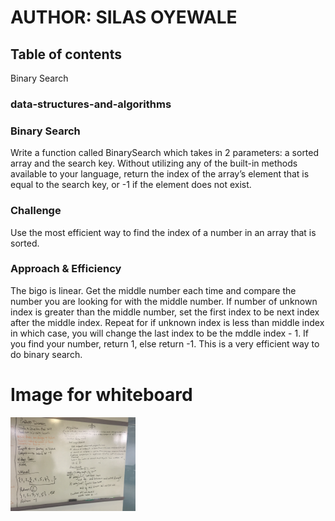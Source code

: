 # AUTHOR: SILAS OYEWALE
## Table of contents
Binary Search
### data-structures-and-algorithms

### Binary Search
<!-- Short summary or background information -->
Write a function called BinarySearch which takes in 2 parameters: a sorted array and the search key. 
Without utilizing any of the built-in methods available to your language, return the index of the array’s
 element that is equal to the search key, or -1 if the element does not exist.

### Challenge
<!-- Description of the challenge -->
Use the most efficient way to find the index of a number in an array that is sorted.
### Approach & Efficiency
<!-- What approach did you take? Why? What is the Big O space/time for this approach? -->
The bigo is linear. Get the middle number each time and compare the number you are looking for with 
the middle number. If number of unknown index is greater than the middle number, set the first index 
to be next index after the middle index. Repeat for if unknown index is less than middle index in which 
case, you will change the last index to be the mddle index - 1. If you find your number, return 1, else 
return -1. This is a very efficient way to do binary search.

# Image for whiteboard
<img src="./binary-search.JPG"
     alt="White Board Picture"
     style="width: 200px;" />




